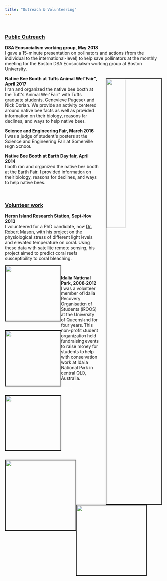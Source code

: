 ```yaml
---
title: "Outreach & Volunteering"
---
```

<br>

### <u>Public Outreach</u>  

**DSA Ecosocialism working group, May 2018**  
I gave a 15-minute presentation on pollinators and actions (from the individual to the international-level) to help save pollinators at the monthly meeting for the Boston DSA Ecosocialism working group at Boston University.  

<img src="/img/outreach_1.jpg" style="width:35%; border:2px solid; margin-left: 20px; margin-top: 8px" align="right">**Native Bee Booth at Tufts Animal Wel"Fair", April 2017**  
I ran and organized the native bee booth at the Tuft's Animal Wel"Fair" with Tufts graduate students, Genevieve Pugesek and Nick Dorian. We provide an activity centered around native bee facts as well as provided information on their biology, reasons for declines, and ways to help native bees.   

**Science and Engineering Fair, March 2016**  
I was a judge of student's posters at the Science and Engineering Fair at Somerville High School.   

**Native Bee Booth at Earth Day fair, April 2014**  
I both ran and organized the native bee booth at the Earth Fair. I provided information on their biology, reasons for declines, and ways to help native bees.   


<br>

### <u>Volunteer work</u>  

**Heron Island Research Station, Sept-Nov 2013**  
I volunteered for a PhD candidate, now <span style="color:blue">[Dr. Robert Mason](https://www.marinespatialecologylab.org/robert-mason)</span>, with his project on the physiological stress of different light levels and elevated temperature on coral. Using these data with satellite remote sensing, his project aimed to predict coral reefs susceptibility to coral bleaching.  


<img src="/img/heron_1.jpg" style="float: left; border:2px solid; height: 12.6em; margin-right: -0.25%; margin-bottom: 2em;">
<img src="/img/heron_2.jpg" style="float: left; border:2px solid; height: 12.6em; margin-right: -0.25%; margin-bottom: 2em;">
<img src="/img/heron_3.jpg" style="float: left; border:2px solid; height: 12.6em; margin-right: -0.25%; margin-bottom: 2em;">   

  
<br>
  
**Idalia National Park, 2008-2012**  
I was a volunteer member of Idalia Recovery Organisation of Students (iROOS) at the University of Queensland for four years. This non-profit student organization held fundraising events to raise money for students to help with conservation work at Idalia National Park in central QLD, Australia.  
  
<img src="/img/iROOS_snake.jpg" style="float: left; border:2px solid; height: 16em; margin-right: -0.25%; margin-bottom: 2em;">
<img src="/img/iROOS_work.jpg" style="float: left; border:2px solid; height: 16em; margin-bottom: 2em;">   
     

<span style="color:white">space</span>     
     